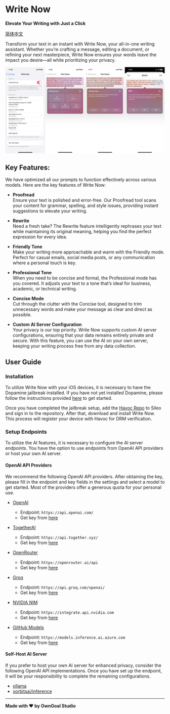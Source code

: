 # Write Now

**Elevate Your Writing with Just a Click**

[简体中文](./Resources/i18n/zh-Hans/README.md)

Transform your text in an instant with Write Now, your all-in-one writing assistant. Whether you’re crafting a message, editing a document, or refining your next masterpiece, Write Now ensures your words leave the impact you desire—all while prioritizing your privacy.

![Preview](./Resources/Preview.png)

## Key Features:

We have optimized all our prompts to function effectively across various models. Here are the key features of Write Now:

- **Proofread**  
  Ensure your text is polished and error-free. Our Proofread tool scans your content for grammar, spelling, and style issues, providing instant suggestions to elevate your writing.

- **Rewrite**  
  Need a fresh take? The Rewrite feature intelligently rephrases your text while maintaining its original meaning, helping you find the perfect expression for every idea.

- **Friendly Tone**  
  Make your writing more approachable and warm with the Friendly mode. Perfect for casual emails, social media posts, or any communication where a personal touch is key.

- **Professional Tone**  
  When you need to be concise and formal, the Professional mode has you covered. It adjusts your text to a tone that’s ideal for business, academic, or technical writing.

- **Concise Mode**  
  Cut through the clutter with the Concise tool, designed to trim unnecessary words and make your message as clear and direct as possible.

- **Custom AI Server Configuration**  
  Your privacy is our top priority. Write Now supports custom AI server configurations, ensuring that your data remains entirely private and secure. With this feature, you can use the AI on your own server, keeping your writing process free from any data collection.

## User Guide

### Installation

To utilize Write Now with your iOS devices, it is necessary to have the Dopamine jailbreak installed. If you have not yet installed Dopamine, please follow the instructions provided [here](https://ios.cfw.guide/) to get started.

Once you have completed the jailbreak setup, add the [Havoc Repo](https://havoc.app/) to Sileo and sign in to the repository. After that, download and install Write Now. This process will register your device with Havoc for DRM verification.

### Setup Endpoints

To utilize the AI features, it is necessary to configure the AI server endpoints. You have the option to use endpoints from OpenAI API providers or host your own AI server.

#### OpenAI API Providers

We recommend the following OpenAI API providers. After obtaining the key, please fill in the endpoint and key fields in the settings and select a model to get started. Most of the providers offer a generous quota for your personal use.

- [OpenAI](https://platform.openai.com/)

  - Endpoint: `https://api.openai.com/`
  - Get key from [here](https://platform.openai.com/api-keys)

- [TogetherAI](https://api.together.xyz/)

  - Endpoint: `https://api.together.xyz/`
  - Get key from [here](https://api.together.ai/settings/api-keys)

- [OpenRouter](https://openrouter.ai/)
  - Endpoint: `https://openrouter.ai/api`
  - Get key from [here](https://openrouter.ai/settings/keys)
- [Groq](https://groq.com/)
  - Endpoint: `https://api.groq.com/openai/`
  - Get key from [here](https://console.groq.com/keys)
- [NVIDIA NIM](https://www.nvidia.com/en-us/ai/)
  - Endpoint: `https://integrate.api.nvidia.com`
  - Get key from [here](https://build.nvidia.com/explore/reasoning)
- [GitHub Models](https://github.com/marketplace/models)
  - Endpoint: `https://models.inference.ai.azure.com`
  - Get key from [here](https://github.com/settings/tokens)

#### Self-Host AI Server

If you prefer to host your own AI server for enhanced privacy, consider the following OpenAI API implementations. Once you have set up the endpoint, it will be your responsibility to complete the remaining configurations.

- [ollama](https://ollama.com/)
- [xorbitsai/inference](https://github.com/xorbitsai/inference)

---

**Made with ♥ by OwnGoal Studio**
